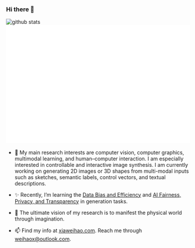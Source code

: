 ### Hi there 👋

![github stats](https://github-readme-stats.vercel.app/api?username=weihaox&show_icons=true&theme=default&hide=issues&count_private=true)
![metrics](https://github.com/weihaox/weihaox/blob/master/metrics.additional.svg)

- 🔭 My main research interests are computer vision, computer graphics, multimodal learning, and human–computer interaction. I am especially interested in controllable and interactive image synthesis. I am currently working on generating 2D images or 3D shapes from multi-modal inputs such as sketches, semantic labels, control vectors, and textual descriptions. 

- ✨ Recently, I’m learning the [Data Bias and Efficiency](https://github.com/weihaox/awesome-image-translation/blob/master/content/image-generation.md#data-efficiency) and [AI Fairness, Privacy, and Transparency](https://github.com/weihaox/awesome-image-translation/blob/master/content/image-generation.md#fairness-accountability-privacy-transparency-and-ethics) in generation tasks.

- 🌱 The ultimate vision of my research is to manifest the physical world through imagination.

- 📫 Find my info at [xiaweihao.com](https://xiaweihao.com). Reach me through weihaox@outlook.com.
